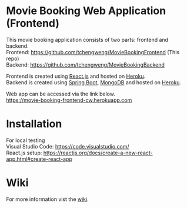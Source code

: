 # Movie Booking Web Application (Frontend)  
This movie booking application consists of two parts: frontend and backend.     
Frontend: https://github.com/tchengweng/MovieBookingFrontend (This repo)   
Backend: https://github.com/tchengweng/MovieBookingBackend  

Frontend is created using [React.js] and hosted on [Heroku].  
Backend is created using [Spring Boot], [MongoDB] and hosted on [Heroku].  

Web app can be accessed via the link below.  
https://movie-booking-frontend-cw.herokuapp.com  

# Installation
For local testing  
Visual Studio Code: https://code.visualstudio.com/   
React.js setup: https://reactjs.org/docs/create-a-new-react-app.html#create-react-app 
  
# Wiki
For more information vist the [wiki].

[Heroku]: <https://heroku.com/>
[React.js]: <https://reactjs.org/>
[Spring Boot]: <https://spring.io/>
[MongoDB]: <https://www.mongodb.com/>
[IntelliJ IDEA]: <https://www.jetbrains.com/idea/>
[wiki]: <https://github.com/tchengweng/MovieBookingFrontend/wiki>
